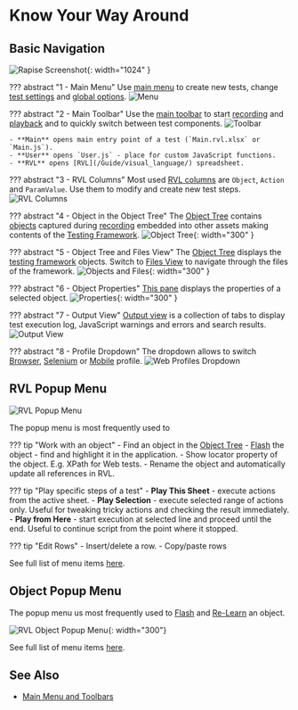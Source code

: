# Know Your Way Around

## Basic Navigation

![Rapise Screenshot](img/orientation_navigation.png){: width="1024" }

??? abstract "1 - Main Menu"
    Use [main menu](/Guide/menu_and_toolbars/) to create new tests, change [test settings](/Guide/settings_dialog/) and [global options](/Guide/options_dialog/).
    ![Menu](img/orientation_menu.png)

??? abstract "2 - Main Toolbar"
    Use the [main toolbar](/Guide/menu_and_toolbars/#main-toolbar) to start [recording](/Guide/object_types/) and [playback](/Guide/playback/) and to quickly switch between test components.
    ![Toolbar](img/orientation_toolbar.png)

    - **Main** opens main entry point of a test (`Main.rvl.xlsx` or `Main.js`).
    - **User** opens `User.js` - place for custom JavaScript functions.
    - **RVL** opens [RVL](/Guide/visual_language/) spreadsheet.

??? abstract "3 - RVL Columns"
    Most used [RVL columns](/RVL/Columns/) are `Object`, `Action` and `ParamValue`. Use them to modify and create new test steps.
    ![RVL Columns](img/orientation_rvl_columns.png)

??? abstract "4 - Object in the Object Tree"
    The [Object Tree](/Guide/object_tree/) contains [objects](/Libraries/libraries/) captured during [recording](/Guide/object_types/) embedded into other assets making contents of the [Testing Framework](/Guide/Frameworks/frameworks).
    ![Object Tree](img/orientation_treeobj.png){: width="300" }

??? abstract "5 - Object Tree and Files View"
    The [Object Tree](/Guide/object_tree/) displays the [testing framework](../Guide/Frameworks/frameworks.md) objects. Switch to [Files View](/Guide/test_files_dialog/) to navigate through the files of the framework.
    ![Objects and Files](img/orientation_objtree_and_files.png){: width="300" }

??? abstract "6 - Object Properties"
    [This pane](/Guide/properties/) displays the properties of a selected object.
    ![Properties](img/orientation_properties.png){: width="300" }

??? abstract "7 - Output View"
    [Output view](/Guide/output_view/) is a collection of tabs to display test execution log, JavaScript warnings and errors and search results.
    ![Output View](img/orientation_output_view.png)

??? abstract "8 - Profile Dropdown"
    The dropdown allows to switch [Browser](/Guide/browser_settings/), [Selenium](/Guide/selenium_settings_dialog/) or [Mobile](/Guide/mobile_settings_dialog/) profile.
    ![Web Profiles Dropdown](img/orientation_profile_dropdown.png)

## RVL Popup Menu

![RVL Popup Menu](img/orientation_rvl_popup_menu.png)

The popup menu is most frequently used to

??? tip "Work with an object"
    - Find an object in the [Object Tree](/Guide/object_tree/)
    - [Flash](/Manuals/kb/#kb375-how-to-check-that-rapise-can-find-an-object-on-screen) the object - find and highlight it in the application.
    - Show locator property of the object. E.g. XPath for Web tests.
    - Rename the object and automatically update all references in RVL.

??? tip "Play specific steps of a test"
    - **Play This Sheet** - execute actions from the active sheet.
    - **Play Selection** - execute selected range of actions only. Useful for tweaking tricky actions and checking the result immediately.
    - **Play from Here** - start execution at selected line and proceed until the end. Useful to continue script from the point where it stopped.

??? tip "Edit Rows"
    - Insert/delete a row.
    - Copy/paste rows

See full list of menu items [here](/Guide/rvl_editor/#context-menu).

## Object Popup Menu

The popup menu us most frequently used to [Flash](/Manuals/kb/#kb375-how-to-check-that-rapise-can-find-an-object-on-screen) and [Re-Learn](/Manuals/kb/#kb428-how-to-relearn-an-object) an object.


![RVL Object Popup Menu](img/orientation_object_popup_menu.png){: width="300"}

See full list of menu items [here](/Guide/object_tree/#context-menu-object).

## See Also

- [Main Menu and Toolbars](/Guide/menu_and_toolbars/)
